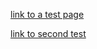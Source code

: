 <style>
  .inner {
    max-width: 1024px !important;
  }
</style>

<script>
  function logEvent(event) {
    console.log(JSON.stringify(event));
  }
</script>

[link to a test page](test/index.md)

[link to second test](test2.md)


<script src="https://coupons.valassis.eu/scripts/core/util/init.js"></script>
<div id="ValassisGallery" style="width: 100%" data-logEvent="logEvent"></div>
